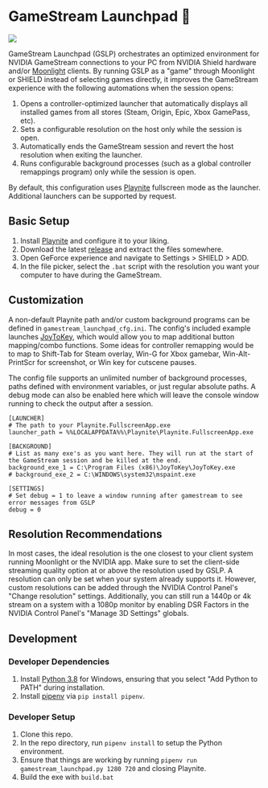 # GameStream Launchpad 🚀

![](demo.gif)

GameStream Launchpad (GSLP) orchestrates an optimized environment for NVIDIA GameStream connections to your PC from NVIDIA Shield hardware and/or [Moonlight](https://github.com/moonlight-stream) clients. By running GSLP as a "game" through Moonlight or SHIELD instead of selecting games directly, it improves the GameStream experience with the following automations when the session opens:

 1. Opens a controller-optimized launcher that automatically displays all installed games from all stores (Steam, Origin, Epic, Xbox GamePass, etc).
 2. Sets a configurable resolution on the host only while the session is open.
 3. Automatically ends the GameStream session and revert the host resolution when exiting the launcher.
 4. Runs configurable background processes (such as a global controller remappings program) only while the session is open.
 
By default, this configuration uses [Playnite](https://github.com/JosefNemec/Playnite) fullscreen mode as the launcher. Additional launchers can be supported by request.

## Basic Setup
 1. Install [Playnite](https://github.com/JosefNemec/Playnite) and configure it to your liking.
 2. Download the latest [release](https://github.com/cgarst/gamestream_launchpad/releases/) and extract the files somewhere.
 3. Open GeForce experience and navigate to Settings > SHIELD > ADD.
 4. In the file picker, select the `.bat` script with the resolution you want your computer to have during the GameStream.
 
## Customization
A non-default Playnite path and/or custom background programs can be defined in `gamestream_launchpad_cfg.ini`. The config's included example launches [JoyToKey](https://joytokey.net/en/), which would allow you to map additional button mapping/combo functions. Some ideas for controller remapping would be to map to Shift-Tab for Steam overlay, Win-G for Xbox gamebar, Win-Alt-PrintScr for screenshot, or Win key for cutscene pauses.

The config file supports an unlimited number of background processes, paths defined with environment variables, or just regular absolute paths. A debug mode can also be enabled here which will leave the console window running to check the output after a session.

```
[LAUNCHER]
# The path to your Playnite.FullscreenApp.exe
launcher_path = %%LOCALAPPDATA%%\Playnite\Playnite.FullscreenApp.exe

[BACKGROUND]
# List as many exe's as you want here. They will run at the start of the GameStream session and be killed at the end.
background_exe_1 = C:\Program Files (x86)\JoyToKey\JoyToKey.exe
# background_exe_2 = C:\WINDOWS\system32\mspaint.exe

[SETTINGS]
# Set debug = 1 to leave a window running after gamestream to see error messages from GSLP
debug = 0
```

## Resolution Recommendations
In most cases, the ideal resolution is the one closest to your client system running Moonlight or the NVIDIA app. Make sure to set the client-side streaming quality option at or above the resolution used by GSLP. A resolution can only be set when your system already supports it. However, custom resolutions can be added through the NVIDIA Control Panel's "Change resolution" settings. Additionally, you can still run a 1440p or 4k stream on a system with a 1080p monitor by enabling DSR Factors in the NVIDIA Control Panel's "Manage 3D Settings" globals.

## Development

### Developer Dependencies
 1. Install [Python 3.8](https://www.python.org/) for Windows, ensuring that you select "Add Python to PATH" during installation.
 2. Install [pipenv](https://pypi.org/project/pipenv/) via `pip install pipenv`.

### Developer Setup
 1. Clone this repo.
 2. In the repo directory, run `pipenv install` to setup the Python environment.
 3. Ensure that things are working by running `pipenv run gamestream_launchpad.py 1280 720` and closing Playnite.
 4. Build the exe with `build.bat`


